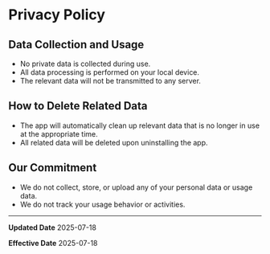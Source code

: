 
# Privacy Policy

## Data Collection and Usage

- No private data is collected during use.  
- All data processing is performed on your local device.
- The relevant data will not be transmitted to any server.

## How to Delete Related Data

- The app will automatically clean up relevant data that is no longer in use at the appropriate time.
- All related data will be deleted upon uninstalling the app.

## Our Commitment

- We do not collect, store, or upload any of your personal data or usage data.  
- We do not track your usage behavior or activities.

---

**Updated Date** 2025-07-18

**Effective Date** 2025-07-18
